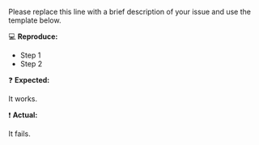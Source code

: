 Please replace this line with a brief description of your issue and use the template below.

💻 **Reproduce:**

- Step 1
- Step 2

❓ **Expected:**

It works.

❗ **Actual:**

It fails.
